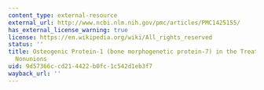 ```yaml
---
content_type: external-resource
external_url: http://www.ncbi.nlm.nih.gov/pmc/articles/PMC1425155/
has_external_license_warning: true
license: https://en.wikipedia.org/wiki/All_rights_reserved
status: ''
title: Osteogenic Protein-1 (bone morphogenetic protein-7) in the Treatment of Tibial
  Nonunions
uid: 9d57366c-cd21-4422-b0fc-1c542d1eb3f7
wayback_url: ''
---
```

